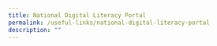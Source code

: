 ```yaml
---
title: National Digital Literacy Portal
permalink: /useful-links/national-digital-literacy-portal
description: ""
---
```

